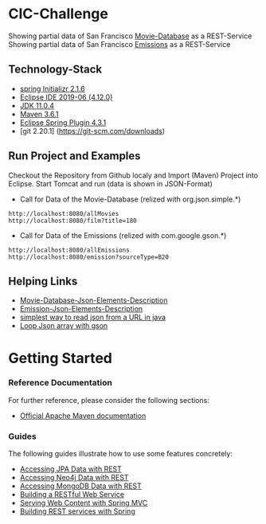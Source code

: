 # CIC-Challenge

Showing partial data of San Francisco [Movie-Database](https://data.sfgov.org/resource/wwmu-gmzc.json) as a REST-Service
Showing partial data of San Francisco [Emissions](https://data.sfgov.org/resource/pxac-sadh.json) as a REST-Service

## Technology-Stack

* [spring Initializr 2.1.6](https://start.spring.io/)
* [Eclipse IDE  2019-06 (4.12.0)](https://www.eclipse.org/downloads/packages/)
* [JDK 11.0.4](https://www.computerbase.de/downloads/systemtools/entwicklung/java-se-development-kit/)
* [Maven 3.6.1](https://maven.apache.org/download.cgi)
* [Eclipse Spring Plugin 4.3.1](https://marketplace.eclipse.org/content/spring-tools-4-spring-boot-aka-spring-tool-suite-4)
* [git 2.20.1] (https://git-scm.com/downloads)

## Run Project and Examples

Checkout the Repository from Github localy and Import (Maven) Project into Eclipse. Start Tomcat and run (data is shown in JSON-Format)

* Call for Data of the Movie-Database (relized with org.json.simple.*)
```
http://localhost:8080/allMovies
http://localhost:8080/film?title=180
```

* Call for Data of the Emissions (relized with com.google.gson.*)
```
http://localhost:8080/allEmissions
http://localhost:8080/emission?sourceType=B20
```

## Helping Links

* [Movie-Database-Json-Elements-Description](https://dev.socrata.com/foundry/data.sfgov.org/wwmu-gmzc)
* [Emission-Json-Elements-Description](https://dev.socrata.com/foundry/data.sfgov.org/pxac-sadh)
* [simplest way to read json from a URL in java](https://stackoverflow.com/questions/4308554/simplest-way-to-read-json-from-a-url-in-java)
* [Loop Json array with gson](https://stackoverflow.com/questions/37427179/loop-json-array-with-gson)

# Getting Started

### Reference Documentation
For further reference, please consider the following sections:

* [Official Apache Maven documentation](https://maven.apache.org/guides/index.html)

### Guides
The following guides illustrate how to use some features concretely:

* [Accessing JPA Data with REST](https://spring.io/guides/gs/accessing-data-rest/)
* [Accessing Neo4j Data with REST](https://spring.io/guides/gs/accessing-neo4j-data-rest/)
* [Accessing MongoDB Data with REST](https://spring.io/guides/gs/accessing-mongodb-data-rest/)
* [Building a RESTful Web Service](https://spring.io/guides/gs/rest-service/)
* [Serving Web Content with Spring MVC](https://spring.io/guides/gs/serving-web-content/)
* [Building REST services with Spring](https://spring.io/guides/tutorials/bookmarks/)
